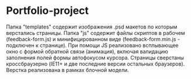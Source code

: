 # Portfolio-project
Папка "templates" содержит изображения .psd макетов по которым верстались страницы.
Папка "js" содержит файлы скриптов в рабочем (feedback-form.js) и минифицированном виде (feedback-form.min.js - подключен к странице). При помощи JS реализовано всплывающее окно с формой обратной связи (анимация), включая валидацию заполнения полей формы автофокусом курсора.
Страницы сверстаны кроссбраузерно (IE11+ и две последние версии остальных браузеров). Верстка реализована в рамках блочной модели.
